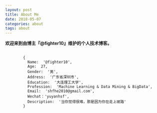 ```yaml
---
layout: post
title: About Me
date: 2018-05-07
categories: about
tags: about
---
```


**欢迎来到由博主『@fighter10』维护的个人技术博客。**

<pre>
    <code class="language-css">
        {
          Name:  '@fighter10',
          Age:  27,
          Gender:  '男',
          Address:  '广东省深圳市',
          Education:  '大连理工大学',
          Profession:  'Machine Learning & Data Mining & BigData',
          Email:  'shfhe2010@gmail.com',
          Wechat：'yuyanhsf',
          Description:  '当你觉得很难，那是因为你在走上坡路'
        }
    </code>
</pre>

